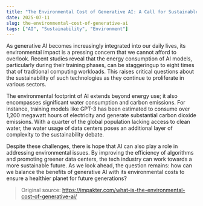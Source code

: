```yaml
---
title: "The Environmental Cost of Generative AI: A Call for Sustainable Practices"
date: 2025-07-11
slug: the-environmental-cost-of-generative-ai
tags: ["AI", "Sustainability", "Environment"]
---
```


As generative AI becomes increasingly integrated into our daily lives, its environmental impact is a pressing concern that we cannot afford to overlook. Recent studies reveal that the energy consumption of AI models, particularly during their training phases, can be staggeringup to eight times that of traditional computing workloads. This raises critical questions about the sustainability of such technologies as they continue to proliferate in various sectors.

The environmental footprint of AI extends beyond energy use; it also encompasses significant water consumption and carbon emissions. For instance, training models like GPT-3 has been estimated to consume over 1,200 megawatt hours of electricity and generate substantial carbon dioxide emissions. With a quarter of the global population lacking access to clean water, the water usage of data centers poses an additional layer of complexity to the sustainability debate.

Despite these challenges, there is hope that AI can also play a role in addressing environmental issues. By improving the efficiency of algorithms and promoting greener data centers, the tech industry can work towards a more sustainable future. As we look ahead, the question remains: how can we balance the benefits of generative AI with its environmental costs to ensure a healthier planet for future generations?
> Original source: https://impakter.com/what-is-the-environmental-cost-of-generative-ai/
